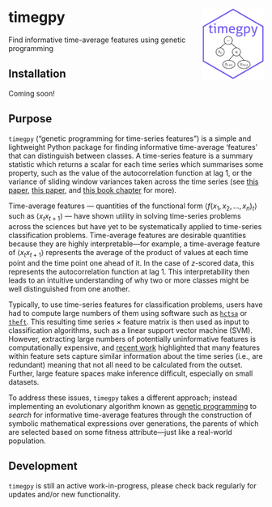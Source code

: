# timegpy <img src="img/timegpy.png" align="right" width="120" />

Find informative time-average features using genetic programming

## Installation

Coming soon!

## Purpose

`timegpy` (“genetic programming for time-series features”) is a simple
and lightweight Python package for finding informative time-average
‘features’ that can distinguish between classes. A time-series feature
is a summary statistic which returns a scalar for each time series which
summarises some property, such as the value of the autocorrelation
function at lag 1, or the variance of sliding window variances taken
across the time series (see [this
paper](https://royalsocietypublishing.org/doi/abs/10.1098/rsif.2013.0048),
[this
paper](https://www.sciencedirect.com/science/article/pii/S2405471217304386),
and [this book
chapter](https://www.taylorfrancis.com/chapters/edit/10.1201/9781315181080-4/feature-based-time-series-analysis-ben-fulcher)
for more).

Time-average features — quantities of the functional form
$\langle f(x_1, x_2, \dots, x_n)_t \rangle$ such as
$\langle x_{t}x_{t+1} \rangle$ — have shown utility in solving
time-series problems across the sciences but have yet to be
systematically applied to time-series classification problems.
Time-average features are desirable quantities because they are highly
interpretable—for example, a time-average feature of
$\langle x_{t}x_{t+1} \rangle$ represents the average of the product of
values at each time point and the time point one ahead of it. In the
case of $z$-scored data, this represents the autocorrelation function at
lag 1. This interpretability then leads to an intuitive understanding of
why two or more classes might be well distinguished from one another.

Typically, to use time-series features for classification problems,
users have had to compute large numbers of them using software such as
[`hctsa`](https://github.com/benfulcher/hctsa) or
[`theft`](https://github.com/hendersontrent/theft). This resulting time
series $\times$ feature matrix is then used as input to classification
algorithms, such as a linear support vector machine (SVM). However,
extracting large numbers of potentially uninformative features is
computationally expensive, and [recent
work](https://ieeexplore.ieee.org/abstract/document/9679937) highlighted
that many features within feature sets capture similar information about
the time series (i.e., are redundant) meaning that not all need to be
calculated from the outset. Further, large feature spaces make inference
difficult, especially on small datasets.

To address these issues, `timegpy` takes a different approach; instead
implementing an evolutionary algorithm known as [genetic
programming](https://en.wikipedia.org/wiki/Genetic_programming) to
*search* for informative time-average features through the construction
of symbolic mathematical expressions over generations, the parents of
which are selected based on some fitness attribute—just like a
real-world population.

## Development

`timegpy` is still an active work-in-progress, please check back
regularly for updates and/or new functionality.